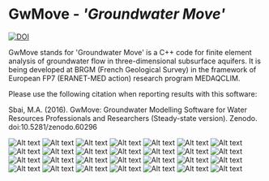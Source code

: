 # GwMove - *'Groundwater Move'* 
[![DOI](https://zenodo.org/badge/23898/Sbai7/GwMove.svg)](https://zenodo.org/badge/latestdoi/23898/Sbai7/GwMove)

GwMove stands for 'Groundwater Move' is a C++ code for finite element analysis of groundwater flow in three-dimensional subsurface aquifers. It is being developed at BRGM (French Geological Survey) in the framework of European FP7 (ERANET-MED action) research program MEDAQCLIM. 

Please use the following citation when reporting results with this software:

Sbai, M.A. (2016). GwMove: Groundwater Modelling Software for Water Resources Professionals and Researchers (Steady-state version). Zenodo. doi:10.5281/zenodo.60296

![Alt text](pictures/fr/Diapositive1.GIF?raw=true "")
![Alt text](pictures/fr/Diapositive2.GIF?raw=true "")
![Alt text](pictures/fr/Diapositive3.GIF?raw=true "")
![Alt text](pictures/fr/Diapositive4.GIF?raw=true "")
![Alt text](pictures/fr/Diapositive5.GIF?raw=true "")
![Alt text](pictures/fr/Diapositive6.GIF?raw=true "")
![Alt text](pictures/fr/Diapositive7.GIF?raw=true "")
![Alt text](pictures/fr/Diapositive8.GIF?raw=true "")
![Alt text](pictures/fr/Diapositive9.GIF?raw=true "")
![Alt text](pictures/fr/Diapositive10.GIF?raw=true "")
![Alt text](pictures/fr/Diapositive11.GIF?raw=true "")
![Alt text](pictures/fr/Diapositive12.GIF?raw=true "")
![Alt text](pictures/fr/Diapositive13.GIF?raw=true "")
![Alt text](pictures/fr/Diapositive14.GIF?raw=true "")
![Alt text](pictures/fr/Diapositive15.GIF?raw=true "")
![Alt text](pictures/fr/Diapositive16.GIF?raw=true "")
![Alt text](pictures/fr/Diapositive17.GIF?raw=true "")
![Alt text](pictures/fr/Diapositive18.GIF?raw=true "")
![Alt text](pictures/fr/Diapositive19.GIF?raw=true "")
![Alt text](pictures/fr/Diapositive20.GIF?raw=true "")
![Alt text](pictures/fr/Diapositive21.GIF?raw=true "")
![Alt text](pictures/fr/Diapositive22.GIF?raw=true "")
![Alt text](pictures/fr/Diapositive23.GIF?raw=true "")
![Alt text](pictures/fr/Diapositive24.GIF?raw=true "")
![Alt text](pictures/fr/Diapositive25.GIF?raw=true "")
![Alt text](pictures/fr/Diapositive26.GIF?raw=true "")
![Alt text](pictures/fr/Diapositive27.GIF?raw=true "")
![Alt text](pictures/fr/Diapositive28.GIF?raw=true "")

